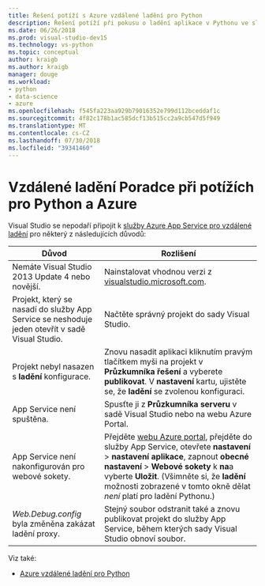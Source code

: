 ```yaml
---
title: Řešení potíží s Azure vzdálené ladění pro Python
description: Řešení potíží při pokusu o ladění aplikace v Pythonu ve službě Azure App Service pomocí sady Visual Studio.
ms.date: 06/26/2018
ms.prod: visual-studio-dev15
ms.technology: vs-python
ms.topic: conceptual
author: kraigb
ms.author: kraigb
manager: douge
ms.workload:
- python
- data-science
- azure
ms.openlocfilehash: f545fa223aa929b79016352e799d112bceddaf1c
ms.sourcegitcommit: 4f82c178b1ac585dcf13b515cc2a9cb547d5f949
ms.translationtype: MT
ms.contentlocale: cs-CZ
ms.lasthandoff: 07/30/2018
ms.locfileid: "39341460"
---
```

# <a name="remote-debugging-troubleshooter-for-python-and-azure"></a>Vzdálené ladění Poradce při potížích pro Python a Azure

Visual Studio se nepodaří připojit k [služby Azure App Service pro vzdálené ladění](debugging-remote-python-code-on-azure.md) pro některý z následujících důvodů:

| Důvod | Rozlišení |
| --- | --- |
| Nemáte Visual Studio 2013 Update 4 nebo novější. | Nainstalovat vhodnou verzi z [visualstudio.microsoft.com](https://visualstudio.microsoft.com/downloads/?utm_medium=microsoft&utm_source=docs.microsoft.com&utm_campaign=button+cta&utm_content=download+vs2017). |
| Projekt, který se nasadí do služby App Service se neshoduje jeden otevřít v sadě Visual Studio. | Načtěte správný projekt do sady Visual Studio. |
| Projekt nebyl nasazen s **ladění** konfigurace. | Znovu nasadit aplikaci kliknutím pravým tlačítkem myši na projekt v **Průzkumníka řešení** a vyberete **publikovat**. V **nastavení** kartu, ujistěte se, že **ladění** se zvolenou konfiguraci. |
| App Service není spuštěna. | Spusťte ji z **Průzkumníka serveru** v sadě Visual Studio nebo na webu Azure Portal. |
| App Service není nakonfigurován pro webové sokety. | Přejděte [webu Azure portal](https://portal.azure.com), přejděte do služby App Service, otevřete **nastavení** > **nastavení aplikace**, zapnout **obecné nastavení**  >  **Webové sokety** k **na**a vyberte **Uložit**. (Všimněte si, že **ladění** možnosti zobrazené v tomto okně dělat *není* platí pro ladění Pythonu.) |
| *Web.Debug.config* byla změněna zakázat ladění proxy. | Stejný soubor odstranit také a znovu publikovat projekt do služby App Service, během kterých sady Visual Studio obnoví soubor. |

Viz také:

- [Azure vzdálené ladění pro Python](debugging-remote-python-code-on-azure.md)
